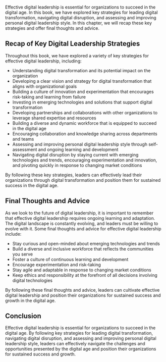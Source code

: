 
Effective digital leadership is essential for organizations to succeed in the digital age. In this book, we have explored key strategies for leading digital transformation, navigating digital disruption, and assessing and improving personal digital leadership style. In this chapter, we will recap these key strategies and offer final thoughts and advice.

Recap of Key Digital Leadership Strategies
------------------------------------------

Throughout this book, we have explored a variety of key strategies for effective digital leadership, including:

* Understanding digital transformation and its potential impact on the organization
* Developing a clear vision and strategy for digital transformation that aligns with organizational goals
* Building a culture of innovation and experimentation that encourages risk-taking and learning from failure
* Investing in emerging technologies and solutions that support digital transformation
* Developing partnerships and collaborations with other organizations to leverage shared expertise and resources
* Building a diverse and dynamic workforce that is equipped to succeed in the digital age
* Encouraging collaboration and knowledge sharing across departments and teams
* Assessing and improving personal digital leadership style through self-assessment and ongoing learning and development
* Navigating digital disruption by staying current with emerging technologies and trends, encouraging experimentation and innovation, and pivoting quickly in response to changing market conditions

By following these key strategies, leaders can effectively lead their organizations through digital transformation and position them for sustained success in the digital age.

Final Thoughts and Advice
-------------------------

As we look to the future of digital leadership, it is important to remember that effective digital leadership requires ongoing learning and adaptation. The digital landscape is constantly evolving, and leaders must be willing to evolve with it. Some final thoughts and advice for effective digital leadership include:

* Stay curious and open-minded about emerging technologies and trends
* Build a diverse and inclusive workforce that reflects the communities you serve
* Foster a culture of continuous learning and development
* Encourage experimentation and risk-taking
* Stay agile and adaptable in response to changing market conditions
* Keep ethics and responsibility at the forefront of all decisions involving digital technologies

By following these final thoughts and advice, leaders can cultivate effective digital leadership and position their organizations for sustained success and growth in the digital age.

Conclusion
----------

Effective digital leadership is essential for organizations to succeed in the digital age. By following key strategies for leading digital transformation, navigating digital disruption, and assessing and improving personal digital leadership style, leaders can effectively navigate the challenges and opportunities presented by the digital age and position their organizations for sustained success and growth.